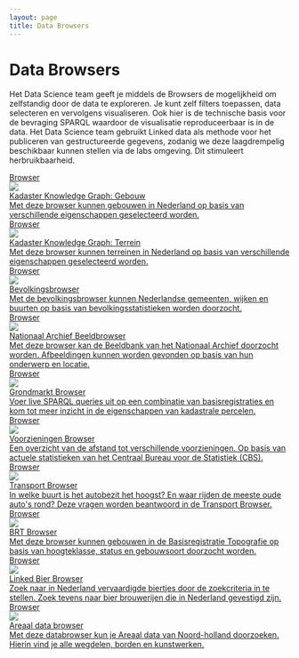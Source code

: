 ```yaml
---
layout: page
title: Data Browsers
---
```


# Data Browsers

Het Data Science team geeft je middels de Browsers de mogelijkheid om zelfstandig door de data te exploreren. Je kunt zelf filters toepassen, data selecteren en vervolgens visualiseren. Ook hier is de technische basis voor de bevraging SPARQL waardoor de visualisatie reproduceerbaar is in de data. Het Data Science team gebruikt Linked data als methode voor het publiceren van gestructureerde gegevens, zodanig we deze laagdrempelig beschikbaar kunnen stellen via de labs omgeving. Dit stimuleert herbruikbaarheid.

<div class="cards-wrapper">
  <a href="kkg-gebouw">
    <div class="card">
      <div class="card-type">Browser</div>
      <img class="card-image" src="/assets/images/kadaster-logo.png">
      <div class="card-title">Kadaster Knowledge Graph: Gebouw</div>
      <div class="card-description">Met deze browser kunnen gebouwen in Nederland op basis van verschillende eigenschappen geselecteerd worden.</div>
    </div>
  </a>
  <a href="kkg-terrein">
    <div class="card">
      <div class="card-type">Browser</div>
      <img class="card-image" src="/assets/images/kadaster-logo.png">
      <div class="card-title">Kadaster Knowledge Graph: Terrein</div>
      <div class="card-description">Met deze browser kunnen terreinen in Nederland op basis van verschillende eigenschappen geselecteerd worden.</div>
    </div>
  </a>
  <a href="bevolking">
    <div class="card">
      <div class="card-type">Browser</div>
      <img class="card-image" src="/assets/images/cbs-logo.png">
      <div class="card-title">Bevolkingsbrowser</div>
      <div class="card-description">Met de bevolkingsbrowser kunnen Nederlandse gemeenten, wijken en buurten op basis van bevolkingsstatistieken worden doorzocht.</div>
    </div>
  </a>
  <a href="nationaal-archief">
    <div class="card">
      <div class="card-type">Browser</div>
      <img class="card-image" src="/assets/images/nationaal-archief-logo.png">
      <div class="card-title">Nationaal Archief Beeldbrowser</div>
      <div class="card-description">Met deze browser kan de Beeldbank van het Nationaal Archief doorzocht worden.  Afbeeldingen kunnen worden gevonden op basis van hun onderwerp en locatie.</div>
    </div>
  </a>
  <a href="grondmarkt">
    <div class="card">
      <div class="card-type">Browser</div>
      <img class="card-image" src="/assets/images/grondmarkt.jpg">
      <div class="card-title">Grondmarkt Browser</div>
      <div class="card-description">Voer live SPARQL queries uit op een combinatie van basisregistraties en kom tot meer inzicht in de eigenschappen van kadastrale percelen.</div>
    </div>
  </a>
  <a href="voorzieningen">
    <div class="card">
      <div class="card-type">Browser</div>
      <img class="card-image" src="/assets/images/cbs-logo.png">
      <div class="card-title">Voorzieningen Browser</div>
      <div class="card-description">Een overzicht van de afstand tot verschillende voorzieningen.  Op basis van actuele statistieken van het Centraal Bureau voor de Statistiek (CBS).</div>
    </div>
  </a>
  <a href="transport">
    <div class="card">
      <div class="card-type">Browser</div>
      <img class="card-image" src="/assets/images/transport.jpg">
      <div class="card-title">Transport Browser</div>
      <div class="card-description">In welke buurt is het autobezit het hoogst?  En waar rijden de meeste oude auto's rond?  Deze vragen worden beantwoord in de Transport Browser.</div>
    </div>
  </a>
  <a href="brt">
    <div class="card">
      <div class="card-type">Browser</div>
      <img class="card-image" src="/assets/images/kadaster-logo.png">
      <div class="card-title">BRT Browser</div>
      <div class="card-description">Met deze browser kunnen gebouwen in de Basisregistratie Topografie op basis van hoogteklasse, status en gebouwsoort doorzocht worden.</div>
    </div>
  </a>
  <a href="dbeerpedia">
    <div class="card">
      <div class="card-type">Browser</div>
      <img class="card-image" src="/assets/images/bier.jpg">
      <div class="card-title">Linked Bier Browser</div>
      <div class="card-description">Zoek naar in Nederland vervaardigde biertjes door de zoekcriteria in te stellen. Zoek tevens naar bier brouwerijen die in Nederland gevestigd zijn.</div>
    </div>
  </a>
  <a href="areaal">
    <div class="card">
      <div class="card-type">Browser</div>
      <img class="card-image" src="/assets/images/bgt.jpg">
      <div class="card-title">Areaal data browser</div>
      <div class="card-description">Met deze databrowser kun je Areaal data van Noord-holland doorzoeken. Hierin vind je alle wegdelen, borden en kunstwerken.</div>
    </div>
  </a>
</div>
